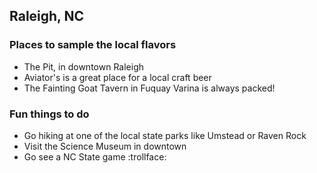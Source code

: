 ## Raleigh, NC

### Places to sample the local flavors

- The Pit, in downtown Raleigh
- Aviator's is a great place for a local craft beer
- The Fainting Goat Tavern in Fuquay Varina is always packed!

### Fun things to do

- Go hiking at one of the local state parks like Umstead or Raven Rock
- Visit the Science Museum in downtown
- Go see a NC State game :trollface:
